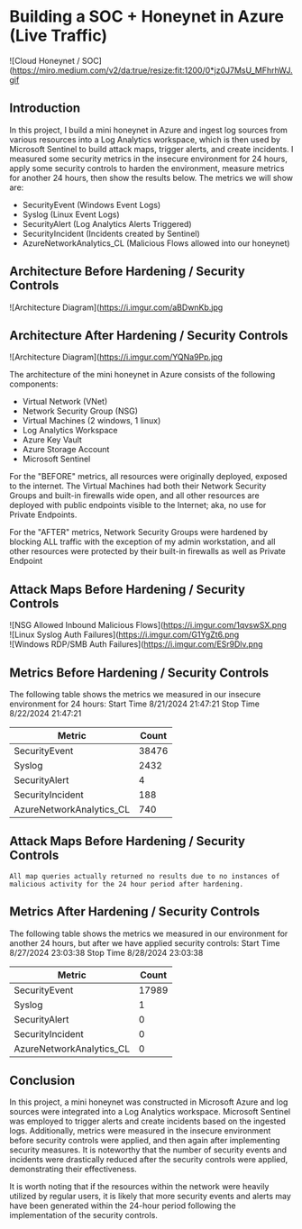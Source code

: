 # Building a SOC + Honeynet in Azure (Live Traffic)
![Cloud Honeynet / SOC](https://miro.medium.com/v2/da:true/resize:fit:1200/0*jz0J7MsU_MFhrhWJ.gif

## Introduction

In this project, I build a mini honeynet in Azure and ingest log sources from various resources into a Log Analytics workspace, which is then used by Microsoft Sentinel to build attack maps, trigger alerts, and create incidents. I measured some security metrics in the insecure environment for 24 hours, apply some security controls to harden the environment, measure metrics for another 24 hours, then show the results below. The metrics we will show are:

- SecurityEvent (Windows Event Logs)
- Syslog (Linux Event Logs)
- SecurityAlert (Log Analytics Alerts Triggered)
- SecurityIncident (Incidents created by Sentinel)
- AzureNetworkAnalytics_CL (Malicious Flows allowed into our honeynet)

## Architecture Before Hardening / Security Controls
![Architecture Diagram](https://i.imgur.com/aBDwnKb.jpg

## Architecture After Hardening / Security Controls
![Architecture Diagram](https://i.imgur.com/YQNa9Pp.jpg

The architecture of the mini honeynet in Azure consists of the following components:

- Virtual Network (VNet)
- Network Security Group (NSG)
- Virtual Machines (2 windows, 1 linux)
- Log Analytics Workspace
- Azure Key Vault
- Azure Storage Account
- Microsoft Sentinel

For the "BEFORE" metrics, all resources were originally deployed, exposed to the internet. The Virtual Machines had both their Network Security Groups and built-in firewalls wide open, and all other resources are deployed with public endpoints visible to the Internet; aka, no use for Private Endpoints.

For the "AFTER" metrics, Network Security Groups were hardened by blocking ALL traffic with the exception of my admin workstation, and all other resources were protected by their built-in firewalls as well as Private Endpoint

## Attack Maps Before Hardening / Security Controls
![NSG Allowed Inbound Malicious Flows](https://i.imgur.com/1qvswSX.png<br>
![Linux Syslog Auth Failures](https://i.imgur.com/G1YgZt6.png<br>
![Windows RDP/SMB Auth Failures](https://i.imgur.com/ESr9Dlv.png<br>

## Metrics Before Hardening / Security Controls

The following table shows the metrics we measured in our insecure environment for 24 hours:
Start Time 8/21/2024 21:47:21
Stop Time 8/22/2024 21:47:21

| Metric                   | Count
| ------------------------ | -----
| SecurityEvent            | 38476
| Syslog                   | 2432
| SecurityAlert            | 4
| SecurityIncident         | 188
| AzureNetworkAnalytics_CL | 740

## Attack Maps Before Hardening / Security Controls

```All map queries actually returned no results due to no instances of malicious activity for the 24 hour period after hardening.```

## Metrics After Hardening / Security Controls

The following table shows the metrics we measured in our environment for another 24 hours, but after we have applied security controls:
Start Time 8/27/2024 23:03:38
Stop Time	8/28/2024 23:03:38

| Metric                   | Count
| ------------------------ | -----
| SecurityEvent            | 17989
| Syslog                   | 1
| SecurityAlert            | 0
| SecurityIncident         | 0
| AzureNetworkAnalytics_CL | 0

## Conclusion

In this project, a mini honeynet was constructed in Microsoft Azure and log sources were integrated into a Log Analytics workspace. Microsoft Sentinel was employed to trigger alerts and create incidents based on the ingested logs. Additionally, metrics were measured in the insecure environment before security controls were applied, and then again after implementing security measures. It is noteworthy that the number of security events and incidents were drastically reduced after the security controls were applied, demonstrating their effectiveness.

It is worth noting that if the resources within the network were heavily utilized by regular users, it is likely that more security events and alerts may have been generated within the 24-hour period following the implementation of the security controls.
